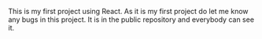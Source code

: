 This is my first project using React.
As it is my first project do let me know any bugs in this project.
It is in the public repository and everybody can see it.